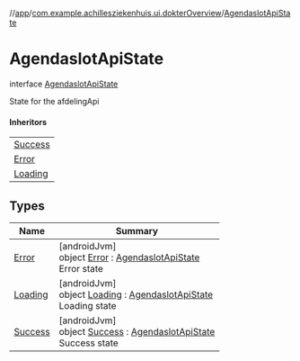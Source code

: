 //[app](../../../index.md)/[com.example.achillesziekenhuis.ui.dokterOverview](../index.md)/[AgendaslotApiState](index.md)

# AgendaslotApiState

interface [AgendaslotApiState](index.md)

State for the afdelingApi

#### Inheritors

| |
|---|
| [Success](-success/index.md) |
| [Error](-error/index.md) |
| [Loading](-loading/index.md) |

## Types

| Name | Summary |
|---|---|
| [Error](-error/index.md) | [androidJvm]<br>object [Error](-error/index.md) : [AgendaslotApiState](index.md)<br>Error state |
| [Loading](-loading/index.md) | [androidJvm]<br>object [Loading](-loading/index.md) : [AgendaslotApiState](index.md)<br>Loading state |
| [Success](-success/index.md) | [androidJvm]<br>object [Success](-success/index.md) : [AgendaslotApiState](index.md)<br>Success state |
